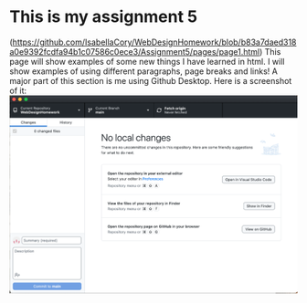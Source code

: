 # This is my assignment 5 #
(https://github.com/IsabellaCory/WebDesignHomework/blob/b83a7daed318a0e9392fcdfa94b1c07586c0ece3/Assignment5/pages/page1.html) This page will show examples of some new things I have learned in html. I will show examples of using different paragraphs, page breaks and links! A major part of this section is me using Github Desktop. Here is a screenshot of it: 
![image](https://github.com/IsabellaCory/WebDesignHomework/blob/6e83528937dd1f1769a7758f3a07a761c60603fd/Assignment5/images/Screen%20Shot%202024-03-28%20at%209.36.33%20AM.png)
